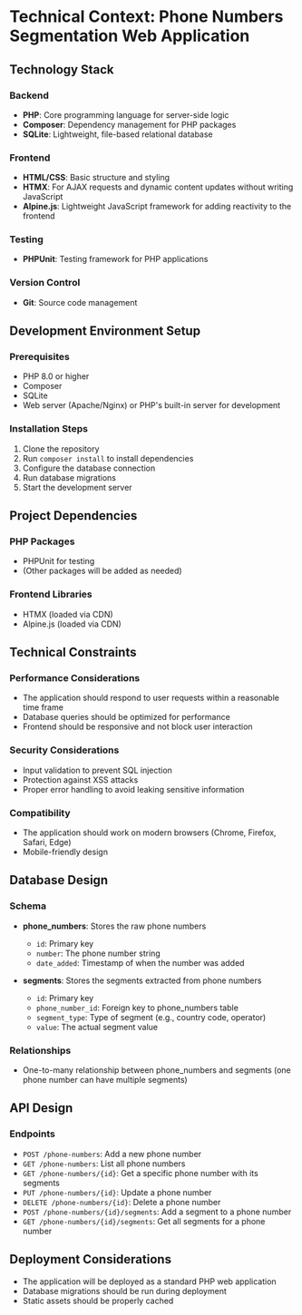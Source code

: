 # Technical Context: Phone Numbers Segmentation Web Application

## Technology Stack

### Backend

- **PHP**: Core programming language for server-side logic
- **Composer**: Dependency management for PHP packages
- **SQLite**: Lightweight, file-based relational database

### Frontend

- **HTML/CSS**: Basic structure and styling
- **HTMX**: For AJAX requests and dynamic content updates without writing JavaScript
- **Alpine.js**: Lightweight JavaScript framework for adding reactivity to the frontend

### Testing

- **PHPUnit**: Testing framework for PHP applications

### Version Control

- **Git**: Source code management

## Development Environment Setup

### Prerequisites

- PHP 8.0 or higher
- Composer
- SQLite
- Web server (Apache/Nginx) or PHP's built-in server for development

### Installation Steps

1. Clone the repository
2. Run `composer install` to install dependencies
3. Configure the database connection
4. Run database migrations
5. Start the development server

## Project Dependencies

### PHP Packages

- PHPUnit for testing
- (Other packages will be added as needed)

### Frontend Libraries

- HTMX (loaded via CDN)
- Alpine.js (loaded via CDN)

## Technical Constraints

### Performance Considerations

- The application should respond to user requests within a reasonable time frame
- Database queries should be optimized for performance
- Frontend should be responsive and not block user interaction

### Security Considerations

- Input validation to prevent SQL injection
- Protection against XSS attacks
- Proper error handling to avoid leaking sensitive information

### Compatibility

- The application should work on modern browsers (Chrome, Firefox, Safari, Edge)
- Mobile-friendly design

## Database Design

### Schema

- **phone_numbers**: Stores the raw phone numbers

  - `id`: Primary key
  - `number`: The phone number string
  - `date_added`: Timestamp of when the number was added

- **segments**: Stores the segments extracted from phone numbers
  - `id`: Primary key
  - `phone_number_id`: Foreign key to phone_numbers table
  - `segment_type`: Type of segment (e.g., country code, operator)
  - `value`: The actual segment value

### Relationships

- One-to-many relationship between phone_numbers and segments (one phone number can have multiple segments)

## API Design

### Endpoints

- `POST /phone-numbers`: Add a new phone number
- `GET /phone-numbers`: List all phone numbers
- `GET /phone-numbers/{id}`: Get a specific phone number with its segments
- `PUT /phone-numbers/{id}`: Update a phone number
- `DELETE /phone-numbers/{id}`: Delete a phone number
- `POST /phone-numbers/{id}/segments`: Add a segment to a phone number
- `GET /phone-numbers/{id}/segments`: Get all segments for a phone number

## Deployment Considerations

- The application will be deployed as a standard PHP web application
- Database migrations should be run during deployment
- Static assets should be properly cached
